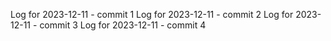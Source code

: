 Log for 2023-12-11 - commit 1
Log for 2023-12-11 - commit 2
Log for 2023-12-11 - commit 3
Log for 2023-12-11 - commit 4
